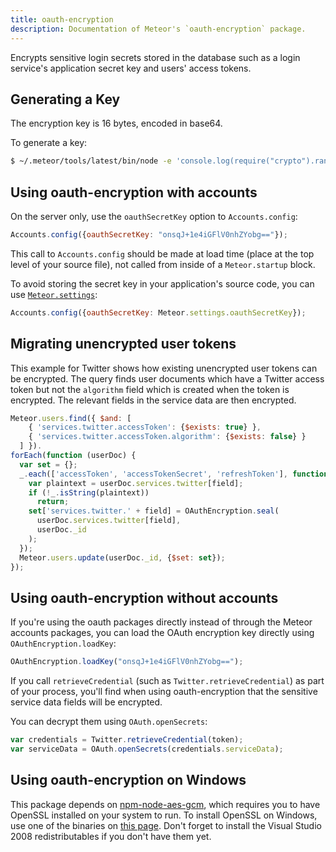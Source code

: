 ```yaml
---
title: oauth-encryption
description: Documentation of Meteor's `oauth-encryption` package.
---
```


Encrypts sensitive login secrets stored in the database such as a
login service's application secret key and users' access tokens.


## Generating a Key

The encryption key is 16 bytes, encoded in base64.

To generate a key:

```bash
$ ~/.meteor/tools/latest/bin/node -e 'console.log(require("crypto").randomBytes(16).toString("base64"))'
```


## Using oauth-encryption with accounts

On the server only, use the `oauthSecretKey` option to `Accounts.config`:

```js
Accounts.config({oauthSecretKey: "onsqJ+1e4iGFlV0nhZYobg=="});
```

This call to `Accounts.config` should be made at load time (place at
the top level of your source file), not called from inside of a
`Meteor.startup` block.

To avoid storing the secret key in your application's source code, you
can use [`Meteor.settings`](http://docs.meteor.com/#meteor_settings):

```js
Accounts.config({oauthSecretKey: Meteor.settings.oauthSecretKey});
```


## Migrating unencrypted user tokens

This example for Twitter shows how existing unencrypted user tokens
can be encrypted.  The query finds user documents which have a Twitter
access token but not the `algorithm` field which is created when the
token is encrypted.  The relevant fields in the service data are then
encrypted.

```js
Meteor.users.find({ $and: [
    { 'services.twitter.accessToken': {$exists: true} },
    { 'services.twitter.accessToken.algorithm': {$exists: false} }
  ] }).
forEach(function (userDoc) {
  var set = {};
  _.each(['accessToken', 'accessTokenSecret', 'refreshToken'], function (field) {
    var plaintext = userDoc.services.twitter[field];
    if (!_.isString(plaintext))
      return;
    set['services.twitter.' + field] = OAuthEncryption.seal(
      userDoc.services.twitter[field],
      userDoc._id
    );
  });
  Meteor.users.update(userDoc._id, {$set: set});
});
```

## Using oauth-encryption without accounts

If you're using the oauth packages directly instead of through the
Meteor accounts packages, you can load the OAuth encryption key
directly using `OAuthEncryption.loadKey`:

```js
OAuthEncryption.loadKey("onsqJ+1e4iGFlV0nhZYobg==");
```

If you call `retrieveCredential` (such as
`Twitter.retrieveCredential`) as part of your process, you'll find
when using oauth-encryption that the sensitive service data fields
will be encrypted.

You can decrypt them using `OAuth.openSecrets`:

```js
var credentials = Twitter.retrieveCredential(token);
var serviceData = OAuth.openSecrets(credentials.serviceData);
```

## Using oauth-encryption on Windows

This package depends on [npm-node-aes-gcm](https://github.com/meteor/meteor/tree/devel/packages/non-core/npm-node-aes-gcm), which requires you to have OpenSSL installed on your system to run. To install OpenSSL on Windows, use one of the binaries on [this page](http://slproweb.com/products/Win32OpenSSL.html). Don't forget to install the Visual Studio 2008 redistributables if you don't have them yet.
